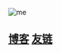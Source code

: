 ![me](https://avatars.githubusercontent.com/u/78677516?s=400&u=ecb4efb1b3a8e369aa59914106ede3bcf8cc156d&v=4
)
## [博客](https://blog.xuchengxi.tk/) [友链](https://blog.xuchengxi.tk/friends/)
